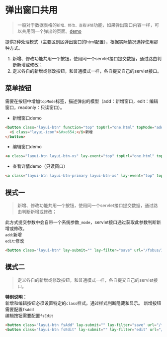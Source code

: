 
# 弹出窗口共用

> 一般对于数据表格的`新增、修改、查看详情`功能，如果弹出窗口内容一样，可以共用同一个弹出的页面。[demo](http://fslayui.wueasy.com/index.html#datagrid2)


 提供2种处理模式（主要区别区弹出窗口的html配置），根据实际情况选择使用那种方式。
1. 新增、修改功能共用一个按钮，使用同一个servlet接口提交数据，通过路由判断新增或修改；
2. 定义各自的新增或修改按钮，和普通模式一样，各自提交自己的servlet接口。


## 菜单按钮

需要在按钮中增加`topMode`标签，描述弹出的模型（add：新增窗口，edit：编辑窗口，readonly：只读窗口）。

* 新增窗口demo
```html
<button class="layui-btn" function="top" topUrl="one.html" topMode="add" topWidth="800px" topHeight="600px" topTitle="新增demo">
  <i class="layui-icon">&#xe654;</i>新增
</button>
```
* 编辑窗口demo
```html
<a class="layui-btn layui-btn-xs" lay-event="top" topUrl="one.html" topMode="edit" topWidth="800px" topHeight="600px" topTitle="编辑demo" inputs="id:">编辑</a>
```
* 查看详情demo（只读窗口）
```html
<a class="layui-btn layui-btn-primary layui-btn-xs" lay-event="top" topUrl="one.html" topMode="readonly" topWidth="800px" topHeight="600px" topTitle="查看demo" inputs="id:">查看</a>
```


## 模式一

> 新增、修改功能共用一个按钮，使用同一个servlet接口提交数据，通过路由判断新增或修改；

此方式提交参数中会自带一个系统参数`_mode`，servlet接口通过获取此参数判断新增或修改。  
`add`:新增  
`edit`:修改


```html
<button class="layui-btn" lay-submit="" lay-filter="save" url="/fsbus/1006">保存</button>
```


## 模式二

> 定义各自的新增或修改按钮，和普通模式一样，各自提交自己的servlet接口。

**特别说明：**  
新增和编辑按钮必须设置特定的`class`样式。通过样式判断隐藏和显示。
新增按钮需要配置`fsAdd`  
编辑按钮需要配置`fsEdit`


```html
<button class="layui-btn fsAdd" lay-submit="" lay-filter="save" url="/fsbus/1001">新增</button>
<button class="layui-btn fsEdit" lay-submit="" lay-filter="edit" url="/fsbus/1004">编辑</button>
```
